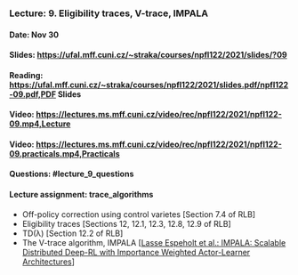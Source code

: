 ### Lecture: 9. Eligibility traces, V-trace, IMPALA
#### Date: Nov 30
#### Slides: https://ufal.mff.cuni.cz/~straka/courses/npfl122/2021/slides/?09
#### Reading: https://ufal.mff.cuni.cz/~straka/courses/npfl122/2021/slides.pdf/npfl122-09.pdf,PDF Slides
#### Video: https://lectures.ms.mff.cuni.cz/video/rec/npfl122/2021/npfl122-09.mp4,Lecture
#### Video: https://lectures.ms.mff.cuni.cz/video/rec/npfl122/2021/npfl122-09.practicals.mp4,Practicals
#### Questions: #lecture_9_questions
#### Lecture assignment: trace_algorithms

- Off-policy correction using control varietes [Section 7.4 of RLB]
- Eligibility traces [Sections 12, 12.1, 12.3, 12.8, 12.9 of RLB]
- TD(λ) [Section 12.2 of RLB]
- The V-trace algorithm, IMPALA [[Lasse Espeholt et al.: IMPALA: Scalable Distributed Deep-RL with Importance Weighted Actor-Learner Architectures](https://arxiv.org/abs/1802.01561)]
